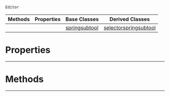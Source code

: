  `Editor`

|Methods|Properties|Base Classes|Derived Classes|
|---|---|---|---|
| | |[springsubtool](https://github.com/zeroengineteam/ZeroDocs/blob/master/code_reference/class_reference/springsubtool.markdown)|[selectorspringsubtool](https://github.com/zeroengineteam/ZeroDocs/blob/master/code_reference/class_reference/selectorspringsubtool.markdown)|


 #  Properties


---  
 #  Methods


---  
 

 